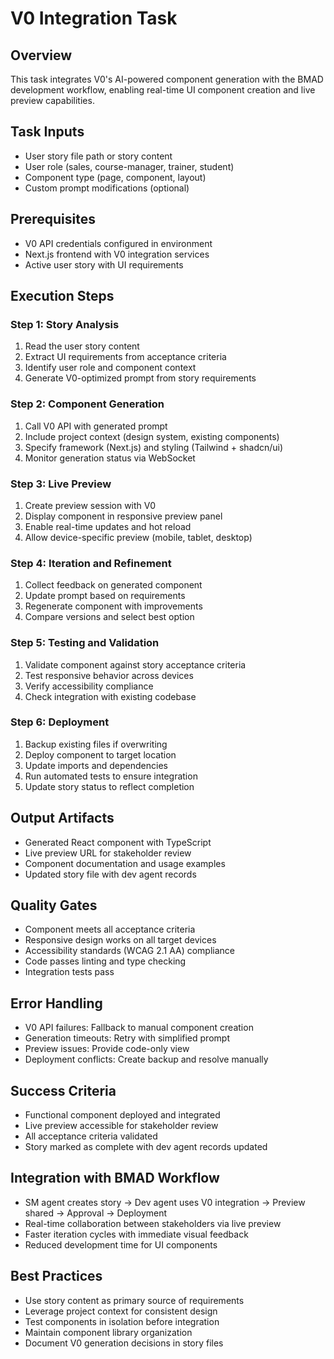 # V0 Integration Task

## Overview
This task integrates V0's AI-powered component generation with the BMAD development workflow, enabling real-time UI component creation and live preview capabilities.

## Task Inputs
- User story file path or story content
- User role (sales, course-manager, trainer, student)
- Component type (page, component, layout)
- Custom prompt modifications (optional)

## Prerequisites
- V0 API credentials configured in environment
- Next.js frontend with V0 integration services
- Active user story with UI requirements

## Execution Steps

### Step 1: Story Analysis
1. Read the user story content
2. Extract UI requirements from acceptance criteria
3. Identify user role and component context
4. Generate V0-optimized prompt from story requirements

### Step 2: Component Generation
1. Call V0 API with generated prompt
2. Include project context (design system, existing components)
3. Specify framework (Next.js) and styling (Tailwind + shadcn/ui)
4. Monitor generation status via WebSocket

### Step 3: Live Preview
1. Create preview session with V0
2. Display component in responsive preview panel
3. Enable real-time updates and hot reload
4. Allow device-specific preview (mobile, tablet, desktop)

### Step 4: Iteration and Refinement
1. Collect feedback on generated component
2. Update prompt based on requirements
3. Regenerate component with improvements
4. Compare versions and select best option

### Step 5: Testing and Validation
1. Validate component against story acceptance criteria
2. Test responsive behavior across devices
3. Verify accessibility compliance
4. Check integration with existing codebase

### Step 6: Deployment
1. Backup existing files if overwriting
2. Deploy component to target location
3. Update imports and dependencies
4. Run automated tests to ensure integration
5. Update story status to reflect completion

## Output Artifacts
- Generated React component with TypeScript
- Live preview URL for stakeholder review
- Component documentation and usage examples
- Updated story file with dev agent records

## Quality Gates
- Component meets all acceptance criteria
- Responsive design works on all target devices
- Accessibility standards (WCAG 2.1 AA) compliance
- Code passes linting and type checking
- Integration tests pass

## Error Handling
- V0 API failures: Fallback to manual component creation
- Generation timeouts: Retry with simplified prompt
- Preview issues: Provide code-only view
- Deployment conflicts: Create backup and resolve manually

## Success Criteria
- Functional component deployed and integrated
- Live preview accessible for stakeholder review
- All acceptance criteria validated
- Story marked as complete with dev agent records updated

## Integration with BMAD Workflow
- SM agent creates story → Dev agent uses V0 integration → Preview shared → Approval → Deployment
- Real-time collaboration between stakeholders via live preview
- Faster iteration cycles with immediate visual feedback
- Reduced development time for UI components

## Best Practices
- Use story content as primary source of requirements
- Leverage project context for consistent design
- Test components in isolation before integration
- Maintain component library organization
- Document V0 generation decisions in story files